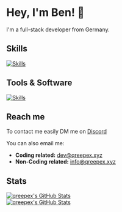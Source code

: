 # Hey, I'm Ben! 👋

I'm a full-stack developer from Germany.

## Skills
[![Skills](https://skillicons.dev/icons?i=ts,nodejs,html,css,js,java,py,express,jquery,bootstrap)](https://github.com/qreepex)

## Tools & Software
[![Skills](https://skillicons.dev/icons?i=vscode,docker,mongodb,redis,postgres,nginx,cloudflare,discord,github,git)](https://github.com/qreepex)

## Reach me

To contact me easily DM me on [Discord](https://discord.com/channels/@me/552530299423293441)

You can also email me:<br>
- **Coding related:** [dev@qreepex.xyz](mailto:dev@qreepex.xyz)<br>
- **Non-Coding related:** [info@qreepex.xyz](mailto:info@qreepex.xyz)

## Stats
[![qreepex's GitHub Stats](https://github-stats.qrpx.link/api/top-langs/?username=qreepex&langs_count=10&layout=compact)](https://github.com/qreepex)<br>
[![qreepex's GitHub Stats](https://github-stats.qrpx.link/api?username=qreepex&count_private=true&show_icons=true&include_all_commits=true&hide_border=true)](https://github.com/qreepex)

